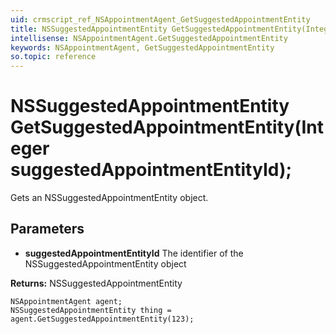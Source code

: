 ```yaml
---
uid: crmscript_ref_NSAppointmentAgent_GetSuggestedAppointmentEntity
title: NSSuggestedAppointmentEntity GetSuggestedAppointmentEntity(Integer suggestedAppointmentEntityId);
intellisense: NSAppointmentAgent.GetSuggestedAppointmentEntity
keywords: NSAppointmentAgent, GetSuggestedAppointmentEntity
so.topic: reference
---
```


# NSSuggestedAppointmentEntity GetSuggestedAppointmentEntity(Integer suggestedAppointmentEntityId);

Gets an NSSuggestedAppointmentEntity object.

## Parameters

* **suggestedAppointmentEntityId** The identifier of the NSSuggestedAppointmentEntity object

**Returns:** NSSuggestedAppointmentEntity

```crmscript
NSAppointmentAgent agent;
NSSuggestedAppointmentEntity thing = agent.GetSuggestedAppointmentEntity(123);
```


